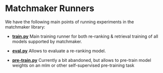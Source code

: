 # Matchmaker Runners

We have the following main points of running experiments in the matchmaker library:

- **[train.py](train.py)** Main training runner for both re-ranking & retrieval training of all models supported by matchmaker.

- **[eval.py](eval.py)** Allows to evaluate a re-ranking model. 

- **[pre-train.py](pre-train.py)** Currently a bit abandoned, but allows to pre-train model weights on an mlm or other self-supervised pre-training task
